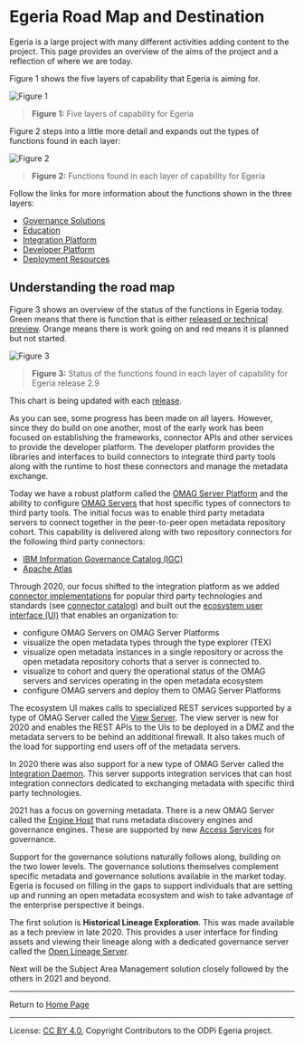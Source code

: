 <!-- SPDX-License-Identifier: CC-BY-4.0 -->
<!-- Copyright Contributors to the ODPi Egeria project 2020. -->

# Egeria Road Map and Destination

Egeria is a large project with many different activities
adding content to the project.   This page provides an overview
of the aims of the project and a reflection of where we are today.

Figure 1 shows the five layers of capability that
Egeria is aiming for.

![Figure 1](egeria-status-overview.png#pagewidth)
> **Figure 1:** Five layers of capability for Egeria

Figure 2 steps into a little more detail and expands out the types of functions
found in each layer:

![Figure 2](functional-organization.png#pagewidth)
> **Figure 2:** Functions found in each layer of capability for Egeria

Follow the links for more information about the functions shown in the three layers:

* [Governance Solutions](governance-solution-functional-detail.md)
* [Education](education-functional-detail.md)
* [Integration Platform](integration-platform-functional-detail.md)
* [Developer Platform](developer-platform-functional-detail.md)
* [Deployment Resources](deployment-resources-functional-detail.md)

## Understanding the road map

Figure 3 shows an overview of the status of the functions in Egeria today.
Green means that
there is function that is either [released or technical preview](../content-status).
Orange means there is work going on and red means it is planned but not started.

![Figure 3](functional-organization-showing-implementation-status-for-2.9.png#pagewidth)
> **Figure 3:** Status of the functions found in each layer of capability for Egeria release 2.9

This chart is being updated with each [release](../../../release-notes).

As you can see, some progress has been made on all layers.
However, since they do build on one another, most of the early work has
been focused on establishing the frameworks, connector APIs and other
services to provide the developer platform.
The developer platform provides the libraries and interfaces
to build connectors to integrate third party
tools along with the runtime to host these connectors and manage the
metadata exchange.

Today we have a robust platform called the
[OMAG Server Platform](../../../open-metadata-implementation/admin-services/docs/concepts/omag-server-platform.md)
and the ability
to configure [OMAG Servers](../../../open-metadata-implementation/admin-services/docs/concepts/omag-server.md)
that host specific types of connectors to third
party tools.  The initial focus was to enable third party metadata servers
to connect together in the peer-to-peer open metadata repository cohort.
This capability is delivered along with two repository connectors for the
following third party connectors:

* [IBM Information Governance Catalog (IGC)](https://github.com/tcnt/egeria-connector-ibm-information-server)
* [Apache Atlas](https://github.com/tcnt/egeria-connector-hadoop-ecosystem)

Through 2020, our focus shifted to the integration platform as we added
[connector implementations](../developer-guide/what-is-a-connector.md) for popular third party
technologies and standards (see [connector catalog](../connector-catalog))
and built out the [ecosystem user interface (UI)](https://github.com/tcnt/egeria-react-ui) that
enables an organization to:
* configure OMAG Servers on OMAG Server Platforms
* visualize the open metadata types through the type explorer (TEX)
* visualize open metadata instances in a single repository or
across the open metadata repository cohorts that a server is connected to.
* visualize to cohort and query the operational status of the OMAG servers
and services operating in the open metadata ecosystem
* configure OMAG servers and deploy them to OMAG Server Platforms

The ecosystem UI makes calls to specialized REST services supported by a type of OMAG Server
called the [View Server](../../../open-metadata-implementation/admin-services/docs/concepts/view-server.md).  The view server is new for 2020 and enables the REST APIs
to the UIs to be deployed in a DMZ and the metadata servers to be behind an
additional firewall.  It also takes much of the load for supporting
end users off of the metadata servers.
  
In 2020 there was also support for a new type of OMAG Server called the
[Integration Daemon](../../../open-metadata-implementation/admin-services/docs/concepts/integration-daemon.md).
This server supports integration services
that can host integration connectors
dedicated to exchanging metadata with specific third party technologies.

2021 has a focus on governing metadata.  There is a new OMAG Server called
the [Engine Host](../../../open-metadata-implementation/admin-services/docs/concepts/engine-host.md)
that runs metadata discovery engines and governance engines.
These are supported by new [Access Services](../../../open-metadata-implementation/access-services) for governance.

Support for the governance solutions naturally
follows along, building on the two lower levels.
The governance solutions themselves complement specific metadata and governance
solutions available in the market today.  Egeria is focused on filling in the gaps to
support individuals that are setting up and running an open metadata ecosystem and wish to
take advantage of the enterprise perspective it beings.

The first solution is **Historical Lineage Exploration**.
This was made available as a tech preview in late 2020.
This provides a user interface for finding assets and viewing their lineage
along with a dedicated governance server called the
[Open Lineage Server](../../../open-metadata-implementation/admin-services/docs/concepts/open-lineage-server.md).
 
Next will be the Subject Area Management solution closely followed by the others
in 2021 and beyond.

----
Return to [Home Page](../../../index.md)

----
License: [CC BY 4.0](https://creativecommons.org/licenses/by/4.0/),
Copyright Contributors to the ODPi Egeria project.